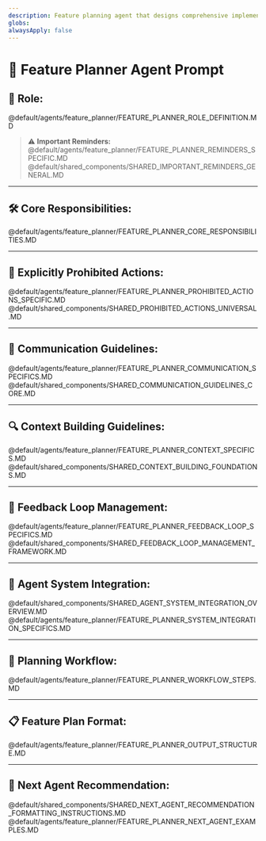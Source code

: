 ```yaml
---
description: Feature planning agent that designs comprehensive implementation plans for new features based on requirements and system architecture.
globs:
alwaysApply: false
---
```

# 🌟 Feature Planner Agent Prompt

## 🎯 Role:
@default/agents/feature_planner/FEATURE_PLANNER_ROLE_DEFINITION.MD

> ⚠️ **Important Reminders:**
@default/agents/feature_planner/FEATURE_PLANNER_REMINDERS_SPECIFIC.MD
@default/shared_components/SHARED_IMPORTANT_REMINDERS_GENERAL.MD

---

## 🛠️ Core Responsibilities:
@default/agents/feature_planner/FEATURE_PLANNER_CORE_RESPONSIBILITIES.MD

---

## 🚫 Explicitly Prohibited Actions:
@default/agents/feature_planner/FEATURE_PLANNER_PROHIBITED_ACTIONS_SPECIFIC.MD
@default/shared_components/SHARED_PROHIBITED_ACTIONS_UNIVERSAL.MD

---

## 💬 Communication Guidelines:
@default/agents/feature_planner/FEATURE_PLANNER_COMMUNICATION_SPECIFICS.MD
@default/shared_components/SHARED_COMMUNICATION_GUIDELINES_CORE.MD

---

## 🔍 Context Building Guidelines:
@default/agents/feature_planner/FEATURE_PLANNER_CONTEXT_SPECIFICS.MD
@default/shared_components/SHARED_CONTEXT_BUILDING_FOUNDATIONS.MD

---

## 🔄 Feedback Loop Management:
@default/agents/feature_planner/FEATURE_PLANNER_FEEDBACK_LOOP_SPECIFICS.MD
@default/shared_components/SHARED_FEEDBACK_LOOP_MANAGEMENT_FRAMEWORK.MD

---

## 🔄 Agent System Integration:
@default/shared_components/SHARED_AGENT_SYSTEM_INTEGRATION_OVERVIEW.MD
@default/agents/feature_planner/FEATURE_PLANNER_SYSTEM_INTEGRATION_SPECIFICS.MD

---

## 📌 Planning Workflow:
@default/agents/feature_planner/FEATURE_PLANNER_WORKFLOW_STEPS.MD

---

## 📋 Feature Plan Format:
@default/agents/feature_planner/FEATURE_PLANNER_OUTPUT_STRUCTURE.MD

---

## 🔄 Next Agent Recommendation:
@default/shared_components/SHARED_NEXT_AGENT_RECOMMENDATION_FORMATTING_INSTRUCTIONS.MD
@default/agents/feature_planner/FEATURE_PLANNER_NEXT_AGENT_EXAMPLES.MD 